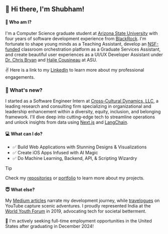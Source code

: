 ## 👋 Hi there, I'm Shubham!

#### 🧑 Who am I?
I'm a Computer Science graduate student at [Arizona State University](https://www.asu.edu/) with four years of software development experience from [BlackRock](https://www.blackrock.com/corporate). I'm fortunate to shape young minds as a Teaching Assistant, develop an [NSF-funded](https://www.nsf.gov/awardsearch/showAward?AWD_ID=2216452) classroom orchestration platform as a Graduate Services Assistant, and create beautiful user experiences as a UI/UX Developer Assistant under [Dr. Chris Bryan](https://search.asu.edu/profile/3335256) and [Halie Cousineau](https://search.asu.edu/profile/4077374) at ASU.

✌ Here is a link to my [LinkedIn](https://www.linkedin.com/in/shubham1chawla/) to learn more about my professional engagements.

### 🤩 What's new?
I started as a Software Engineer Intern at [Cross-Cultural Dynamics, LLC](https://www.ccdynamics.org/), a leading research and consulting firm specializing in organizational and leadership enhancement within a diversity, equity, inclusion, and belonging framework. I'll dive deep into cutting-edge tech to streamline operations and unlock insights from data using [Next.js](https://nextjs.org/) and [LangChain](https://www.langchain.com/).

#### 💻 What can I do?
- ✅ Build Web Applications with Stunning Designs & Visualizations
- ✅ Create iOS Apps Infused with AI Magic
- ✅ Do Machine Learning, Backend, API, & Scripting Wizardry

> [!TIP]
> Check my [repositories](https://github.com/shubham1chawla?tab=repositories) or [portfolio](https://shubham1chawla.github.io/) to learn more about my projects.

#### 😇 What else?
My [Medium articles](https://medium.com/@shuchawl) narrate my development journey, while [travelogues](https://www.youtube.com/channel/UCCbki2O-rbIowkFsRJC2DrA) on YouTube capture scenic adventures. I proudly represented India at the [World Youth Forum](https://wyfegypt.com/) in 2019, advocating tech for societal betterment.

👀 I'm actively seeking full-time employment opportunities in the United States after graduating in December 2024!

